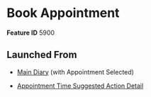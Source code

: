 # Book Appointment

**Feature ID** 5900

## Launched From

- [Main Diary](Main%20Diary.md) (with Appointment Selected)

- [Appointment Time Suggested Action Detail](Appointment%20Time%20Suggested%20Action%20Detail.md)









































































